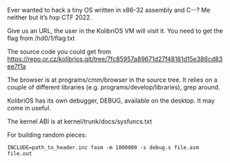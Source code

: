 Ever wanted to hack a tiny OS written in x86-32 assembly and C--? Me neither but it’s hxp CTF 2022.

Give us an URL, the user in the KolibriOS VM will visit it. You need to get the flag from /hd0/1/flag.txt

The source code you could get from https://repo.or.cz/kolibrios.git/tree/7fc85957a89671d27f48181d15e386cd83ee7f1a

The browser is at programs/cmm/browser in the source tree. It relies on a couple of different libraries (e.g. programs/develop/libraries), grep around.

KolibriOS has its own debugger, DEBUG, available on the desktop. It may come in useful.

The kernel ABI is at kernel/trunk/docs/sysfuncs.txt

For building random pieces:

```
INCLUDE=path_to_header.inc fasm -m 1000000 -s debug.s file.asm file.out
```